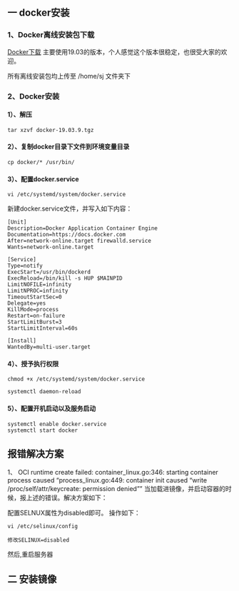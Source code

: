 ## 一 docker安装

### 1、Docker离线安装包下载

[Docker下载](https://download.docker.com/linux/static/stable/x86_64/)
主要使用19.03的版本，个人感觉这个版本很稳定，也很受大家的欢迎。

所有离线安装包均上传至 /home/sj 文件夹下

### 2、Docker安装

#### 1）、解压

```shell
tar xzvf docker-19.03.9.tgz
```

#### 2）、复制docker目录下文件到环境变量目录

```shell
cp docker/* /usr/bin/
```

#### 3）、配置docker.service

```shell
vi /etc/systemd/system/docker.service
```

新建docker.service文件，并写入如下内容：
```shell
[Unit]
Description=Docker Application Container Engine
Documentation=https://docs.docker.com
After=network-online.target firewalld.service
Wants=network-online.target 

[Service]
Type=notify
ExecStart=/usr/bin/dockerd
ExecReload=/bin/kill -s HUP $MAINPID
LimitNOFILE=infinity
LimitNPROC=infinity
TimeoutStartSec=0
Delegate=yes
KillMode=process
Restart=on-failure
StartLimitBurst=3
StartLimitInterval=60s 

[Install]
WantedBy=multi-user.target
```

#### 4）、授予执行权限

```shell
chmod +x /etc/systemd/system/docker.service

systemctl daemon-reload 
```

#### 5）、配置开机启动以及服务启动

```shell
systemctl enable docker.service
systemctl start docker
```

## 报错解决方案

1、 OCI runtime create failed: container_linux.go:346: starting container process caused “process_linux.go:449: container init caused “write /proc/self/attr/keycreate: permission denied””
当加载进镜像，并启动容器的时候，报上述的错误。解决方案如下：

配置SELNUX属性为disabled即可。
操作如下：

```she
vi /etc/selinux/config

修改SELINUX=disabled
```

然后,重启服务器

## 二 安装镜像